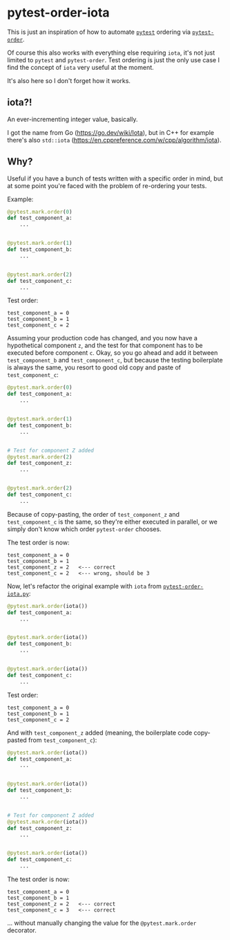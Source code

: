 # pytest-order-iota

This is just an inspiration of how to automate [`pytest`](https://pypi.org/project/pytest/) ordering via [`pytest-order`](https://pypi.org/project/pytest-order/).

Of course this also works with everything else requiring `iota`, it's not just limited to `pytest` and `pytest-order`. Test ordering is just the only use case I find the concept of `iota` very useful at the moment.

It's also here so I don't forget how it works.

## iota?!

An ever-incrementing integer value, basically.

I got the name from Go (https://go.dev/wiki/Iota), but in C++ for example there's also `std::iota` (https://en.cppreference.com/w/cpp/algorithm/iota).

## Why?

Useful if you have a bunch of tests written with a specific order in mind, but at some point you're faced with the problem of re-ordering your tests.

Example:

```python
@pytest.mark.order(0)
def test_component_a:
    ...


@pytest.mark.order(1)
def test_component_b:
    ...


@pytest.mark.order(2)
def test_component_c:
    ...
```

Test order:
```
test_component_a = 0
test_component_b = 1
test_component_c = 2
```

Assuming your production code has changed, and you now have a hypothetical component `z`, and the test for that component has to be executed before component `c`. Okay, so you go ahead and add it between `test_component_b` and `test_component_c`, but because the testing boilerplate is always the same, you resort to good old copy and paste of `test_component_c`:

```python
@pytest.mark.order(0)
def test_component_a:
    ...


@pytest.mark.order(1)
def test_component_b:
    ...


# Test for component Z added
@pytest.mark.order(2)
def test_component_z:
    ...


@pytest.mark.order(2)
def test_component_c:
    ...
```

Because of copy-pasting, the order of `test_component_z` and `test_component_c` is the same, so they're either executed in parallel, or we simply don't know which order `pytest-order` chooses.

The test order is now:
```
test_component_a = 0
test_component_b = 1
test_component_z = 2   <--- correct
test_component_c = 2   <--- wrong, should be 3
```

Now, let's refactor the original example with `iota` from [`pytest-order-iota.py`](pytest-order-iota.py):

```python
@pytest.mark.order(iota())
def test_component_a:
    ...


@pytest.mark.order(iota())
def test_component_b:
    ...


@pytest.mark.order(iota())
def test_component_c:
    ...
```

Test order:
```
test_component_a = 0
test_component_b = 1
test_component_c = 2
```

And with `test_component_z` added (meaning, the boilerplate code copy-pasted from `test_component_c`):
```python
@pytest.mark.order(iota())
def test_component_a:
    ...


@pytest.mark.order(iota())
def test_component_b:
    ...


# Test for component Z added
@pytest.mark.order(iota())
def test_component_z:
    ...


@pytest.mark.order(iota())
def test_component_c:
    ...
```

The test order is now:
```
test_component_a = 0
test_component_b = 1
test_component_z = 2   <--- correct
test_component_c = 3   <--- correct
```

... without manually changing the value for the `@pytest.mark.order` decorator.
